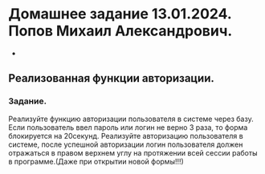# Домашнее задание 13.01.2024. Попов Михаил Александрович.
-
## Реализованная функции авторизации.
### Задание.

Реализуйте функцию авторизации пользователя в системе через базу.
Если пользователь ввел пароль или логин не верно 3 раза, то форма блокируется на 20секунд.
Реализуйте авторизацию пользователя в системе, после успешной авторизации логин пользователя должен отражаться в правом верхнем углу на протяжении всей сессии работы в программе.(Даже при открытии новой формы!!!)
